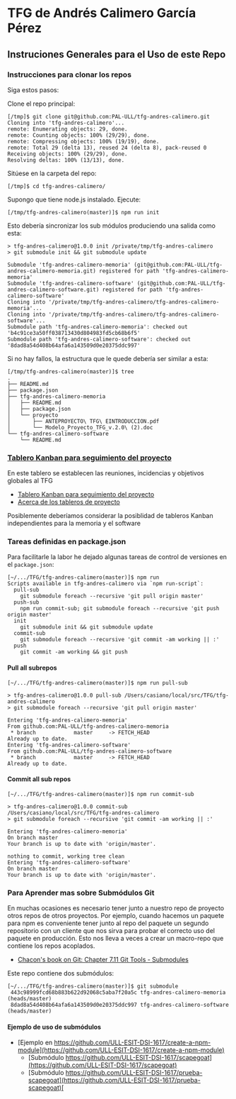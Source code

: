 # TFG de Andrés Calimero García Pérez

## Instruciones Generales para el Uso de este Repo

### Instrucciones para clonar los repos

Siga estos pasos:

Clone el repo principal:

```
[/tmp]$ git clone git@github.com:PAL-ULL/tfg-andres-calimero.git
Cloning into 'tfg-andres-calimero'...
remote: Enumerating objects: 29, done.
remote: Counting objects: 100% (29/29), done.
remote: Compressing objects: 100% (19/19), done.
remote: Total 29 (delta 13), reused 24 (delta 8), pack-reused 0
Receiving objects: 100% (29/29), done.
Resolving deltas: 100% (13/13), done.
```

Sitúese en la carpeta del repo:

```
[/tmp]$ cd tfg-andres-calimero/
```

Supongo que tiene node.js instalado. Ejecute:

```
[/tmp/tfg-andres-calimero(master)]$ npm run init
```
Esto debería sincronizar los sub módulos produciendo una salida como esta:

```
> tfg-andres-calimero@1.0.0 init /private/tmp/tfg-andres-calimero
> git submodule init && git submodule update

Submodule 'tfg-andres-calimero-memoria' (git@github.com:PAL-ULL/tfg-andres-calimero-memoria.git) registered for path 'tfg-andres-calimero-memoria'
Submodule 'tfg-andres-calimero-software' (git@github.com:PAL-ULL/tfg-andres-calimero-software.git) registered for path 'tfg-andres-calimero-software'
Cloning into '/private/tmp/tfg-andres-calimero/tfg-andres-calimero-memoria'...
Cloning into '/private/tmp/tfg-andres-calimero/tfg-andres-calimero-software'...
Submodule path 'tfg-andres-calimero-memoria': checked out 'b4c91ce3a50ff038713430d804983fd5cb68b6f5'
Submodule path 'tfg-andres-calimero-software': checked out '8dad8a54d408b64afa6a143509d0e20375ddc997'
```

Si no hay fallos, la estructura que le quede debería ser similar a esta:

```
[/tmp/tfg-andres-calimero(master)]$ tree
.
├── README.md
├── package.json
├── tfg-andres-calimero-memoria
│   ├── README.md
│   ├── package.json
│   └── proyecto
│       ├── ANTEPROYECTO\ TFG\ EINTRODUCCION.pdf
│       └── Modelo_Proyecto_TFG_v.2.0\ (2).doc
└── tfg-andres-calimero-software
    └── README.md
```

### [Tablero Kanban para seguimiento del proyecto](https://github.com/PAL-ULL/tfg-andres-calimero-memoria/projects/1) 

En este tablero se establecen las reuniones, incidencias y objetivos globales al TFG

* [Tablero Kanban para seguimiento del proyecto](https://github.com/PAL-ULL/tfg-andres-calimero/projects/1) 
* [Acerca de los tableros de proyecto](https://help.github.com/es/github/managing-your-work-on-github/about-project-boards)

Posiblemente deberíamos considerar la posiblidad de tableros Kanban independientes para la memoria y el software

### Tareas definidas en package.json

Para facilitarle la labor he dejado algunas tareas de control de versiones en el `package.json`:

```
[~/.../TFG/tfg-andres-calimero(master)]$ npm run
Scripts available in tfg-andres-calimero via `npm run-script`:
  pull-sub
    git submodule foreach --recursive 'git pull origin master'
  push-sub
    npm run commit-sub; git submodule foreach --recursive 'git push origin master'
  init
    git submodule init && git submodule update
  commit-sub
    git submodule foreach --recursive 'git commit -am working || :'
  push
    git commit -am working && git push
```

#### Pull all subrepos

```
[~/.../TFG/tfg-andres-calimero(master)]$ npm run pull-sub

> tfg-andres-calimero@1.0.0 pull-sub /Users/casiano/local/src/TFG/tfg-andres-calimero
> git submodule foreach --recursive 'git pull origin master'

Entering 'tfg-andres-calimero-memoria'
From github.com:PAL-ULL/tfg-andres-calimero-memoria
 * branch            master     -> FETCH_HEAD
Already up to date.
Entering 'tfg-andres-calimero-software'
From github.com:PAL-ULL/tfg-andres-calimero-software
 * branch            master     -> FETCH_HEAD
Already up to date.
```

#### Commit all sub repos

```
[~/.../TFG/tfg-andres-calimero(master)]$ npm run commit-sub

> tfg-andres-calimero@1.0.0 commit-sub /Users/casiano/local/src/TFG/tfg-andres-calimero
> git submodule foreach --recursive 'git commit -am working || :'

Entering 'tfg-andres-calimero-memoria'
On branch master
Your branch is up to date with 'origin/master'.

nothing to commit, working tree clean
Entering 'tfg-andres-calimero-software'
On branch master
Your branch is up to date with 'origin/master'.
```

### Para Aprender mas sobre Submódulos Git

En muchas ocasiones es necesario tener junto a nuestro repo de proyecto otros repos de otros proyectos.
Por ejemplo, cuando hacemos un paquete para npm es conveniente tener junto al repo del paquete un segundo 
repositorio con un cliente que nos sirva para probar el correcto uso del paquete en producción. 
Esto nos lleva a veces a crear 
un macro-repo que contiene los  repos acoplados.

* [Chacon's book on Git: Chapter 7.11 Git Tools - Submodules](https://git-scm.com/book/en/v2/Git-Tools-Submodules)

Este repo contiene dos submódulos:

```
[~/.../TFG/tfg-andres-calimero(master)]$ git submodule 
 443c98999fcd68b883b622d92068c5aba7f20a5c tfg-andres-calimero-memoria (heads/master)
 8dad8a54d408b64afa6a143509d0e20375ddc997 tfg-andres-calimero-software (heads/master)
```

#### Ejemplo de uso de submódulos

* [Ejemplo en https://github.com/ULL-ESIT-DSI-1617/create-a-npm-module](https://github.com/ULL-ESIT-DSI-1617/create-a-npm-module)
  - [Submódulo https://github.com/ULL-ESIT-DSI-1617/scapegoat](https://github.com/ULL-ESIT-DSI-1617/scapegoat)
  - [Submódulo https://github.com/ULL-ESIT-DSI-1617/prueba-scapegoat](https://github.com/ULL-ESIT-DSI-1617/prueba-scapegoat)[